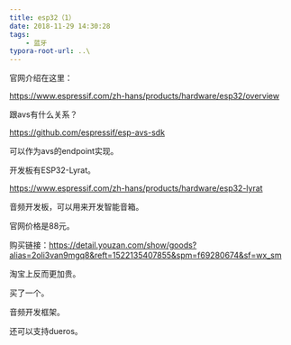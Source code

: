 ```yaml
---
title: esp32（1）
date: 2018-11-29 14:30:28
tags:
	- 蓝牙
typora-root-url: ..\
---
```




官网介绍在这里：

https://www.espressif.com/zh-hans/products/hardware/esp32/overview

跟avs有什么关系？

https://github.com/espressif/esp-avs-sdk

可以作为avs的endpoint实现。

开发板有ESP32-Lyrat。

https://www.espressif.com/zh-hans/products/hardware/esp32-lyrat

音频开发板，可以用来开发智能音箱。

官网价格是88元。

购买链接：https://detail.youzan.com/show/goods?alias=2oli3van9mgq8&reft=1522135407855&spm=f69280674&sf=wx_sm

淘宝上反而更加贵。

买了一个。



音频开发框架。

还可以支持dueros。

